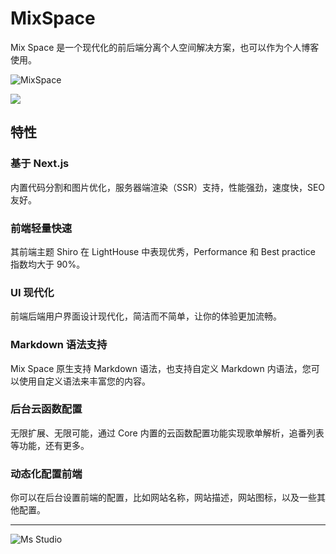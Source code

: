 # MixSpace

Mix Space 是一个现代化的前后端分离个人空间解决方案，也可以作为个人博客使用。

![MixSpace](https://file.lifebus.top/imgs/mx-space_cover.png)

![](https://img.shields.io/badge/%E6%96%B0%E7%96%86%E8%90%8C%E6%A3%AE%E8%BD%AF%E4%BB%B6%E5%BC%80%E5%8F%91%E5%B7%A5%E4%BD%9C%E5%AE%A4-%E6%8F%90%E4%BE%9B%E6%8A%80%E6%9C%AF%E6%94%AF%E6%8C%81-blue)

## 特性

### 基于 Next.js

内置代码分割和图片优化，服务器端渲染（SSR）支持，性能强劲，速度快，SEO 友好。

### 前端轻量快速

其前端主题 Shiro 在 LightHouse 中表现优秀，Performance 和 Best practice 指数均大于 90%。

### UI 现代化

前端后端用户界面设计现代化，简洁而不简单，让你的体验更加流畅。

### Markdown 语法支持

Mix Space 原生支持 Markdown 语法，也支持自定义 Markdown 内语法，您可以使用自定义语法来丰富您的内容。

### 后台云函数配置

无限扩展、无限可能，通过 Core 内置的云函数配置功能实现歌单解析，追番列表等功能，还有更多。

### 动态化配置前端

你可以在后台设置前端的配置，比如网站名称，网站描述，网站图标，以及一些其他配置。

---

![Ms Studio](https://file.lifebus.top/imgs/ms_blank_001.png)
